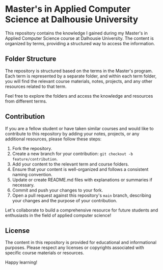# Master's in Applied Computer Science at Dalhousie University

This repository contains the knowledge I gained during my Master's in Applied Computer Science course at Dalhousie University. The content is organized by terms, providing a structured way to access the information.

## Folder Structure

The repository is structured based on the terms in the Master's program. Each term is represented by a separate folder, and within each term folder, you will find the relevant course materials, notes, projects, and any other resources related to that term.

Feel free to explore the folders and access the knowledge and resources from different terms.

## Contribution

If you are a fellow student or have taken similar courses and would like to contribute to this repository by adding your notes, projects, or any additional resources, please follow these steps:

1. Fork the repository.
2. Create a new branch for your contribution: `git checkout -b feature/contribution`.
3. Add your content to the relevant term and course folders.
4. Ensure that your content is well-organized and follows a consistent naming convention.
5. Update or create README.md files with explanations or summaries if necessary.
6. Commit and push your changes to your fork.
7. Open a pull request against this repository's `main` branch, describing your changes and the purpose of your contribution.

Let's collaborate to build a comprehensive resource for future students and enthusiasts in the field of applied computer science!

## License

The content in this repository is provided for educational and informational purposes. Please respect any licenses or copyrights associated with specific course materials or resources.

Happy learning!
